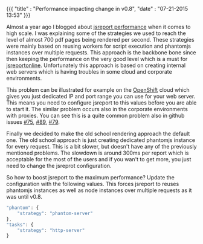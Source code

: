 {{{
    "title"    : "Performance impacting change in v0.8",
    "date"     : "07-21-2015 13:53"
}}}

Almost a year ago I blogged about [jsreport performance](http://jsreport.net/blog/pdf-reporting-performance) when it comes to high scale. I was explaining some of the strategies we used to reach the level of almost 700 pdf pages being rendered per second. These strategies were mainly based on reusing workers for script execution and phantomjs instances over multiple requests. This approach is the backbone bone since then keeping the performance on the very good level which is a must for [jsreportonline](https://jsreportonline.net). Unfortunately this approach is based on creating internal web servers which is having troubles in some cloud and corporate environments.

This problem can be illustrated for example on the [OpenShift](https://www.openshift.com/) cloud which gives you just dedicated IP and port range you can use for your web server. This means you need to configure jsreport to this values before you are able to start it. The similar problem occurs also in the corporate environments with proxies. You can see this is a quite common problem also in github issues [#75](https://github.com/jsreport/jsreport/issues/75), [#89](https://github.com/jsreport/jsreport/issues/89), [#79](https://github.com/jsreport/jsreport/issues/79).

Finally we decided to make the old school rendering approach the default one. The old school approach is just creating dedicated phantomjs instance for every request. This is a bit slower, but doesn't have any of the previously mentioned problems. The slowdown is around 300ms per report which is acceptable for the most of the users and if you wan't to get more, you just need to change the jsreprot configuration.

So how to boost jsreport to the maximum performance? Update the configuration with the following values. This forces jsreport to reuses phantomjs instances as well as node instances over multiple requests as it was until v0.8.

```js
"phantom": {     
    "strategy": "phantom-server"
},
"tasks": {       
    "strategy": "http-server"
}
```
